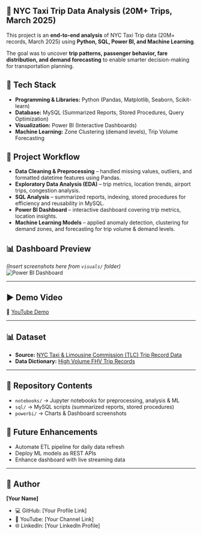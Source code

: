 ## 🚖 NYC Taxi Trip Data Analysis (20M+ Trips, March 2025)

This project is an **end-to-end analysis** of NYC Taxi Trip data (20M+ records, March 2025) using **Python, SQL, Power BI, and Machine Learning**.  

The goal was to uncover **trip patterns, passenger behavior, fare distribution, and demand forecasting** to enable smarter decision-making for transportation planning.

## 🔧 Tech Stack
- **Programming & Libraries:** Python (Pandas, Matplotlib, Seaborn, Scikit-learn)  
- **Database:** MySQL (Summarized Reports, Stored Procedures, Query Optimization)  
- **Visualization:** Power BI (Interactive Dashboards)  
- **Machine Learning:** Zone Clustering (demand levels), Trip Volume Forecasting  

## 📂 Project Workflow
- **Data Cleaning & Preprocessing** – handled missing values, outliers, and formatted datetime features using Pandas.  
- **Exploratory Data Analysis (EDA)** – trip metrics, location trends, airport trips, congestion analysis.  
- **SQL Analysis** – summarized reports, indexing, stored procedures for efficiency and reusability in MySQL.  
- **Power BI Dashboard** – interactive dashboard covering trip metrics, location insights.  
- **Machine Learning Models** – applied anomaly detection, clustering for demand zones, and forecasting for trip volume & demand levels.  

## 📊 Dashboard Preview
*(Insert screenshots here from `visuals/` folder)*  
![Power BI Dashboard](visuals/dashboard.png)  

---

## ▶️ Demo Video
🎥 [YouTube Demo](your-youtube-link-here)  

---

## 📊 Dataset
- **Source:** [NYC Taxi & Limousine Commission (TLC) Trip Record Data](https://www.nyc.gov/site/tlc/about/tlc-trip-record-data.page)  
- **Data Dictionary:** [High Volume FHV Trip Records](https://www.nyc.gov/assets/tlc/downloads/pdf/data_dictionary_trip_records_hvfhs.pdf)
---

## 📑 Repository Contents
- `notebooks/` → Jupyter notebooks for preprocessing, analysis & ML  
- `sql/` → MySQL scripts (summarized reports, stored procedures)  
- `powerbi/` → Charts & Dashboard screenshots  


## 🚀 Future Enhancements
- Automate ETL pipeline for daily data refresh  
- Deploy ML models as REST APIs  
- Enhance dashboard with live streaming data  

---

## 👤 Author
**[Your Name]**  
- 💻 GitHub: [Your Profile Link]  
- 🎥 YouTube: [Your Channel Link]  
- 🌐 LinkedIn: [Your LinkedIn Profile]  



